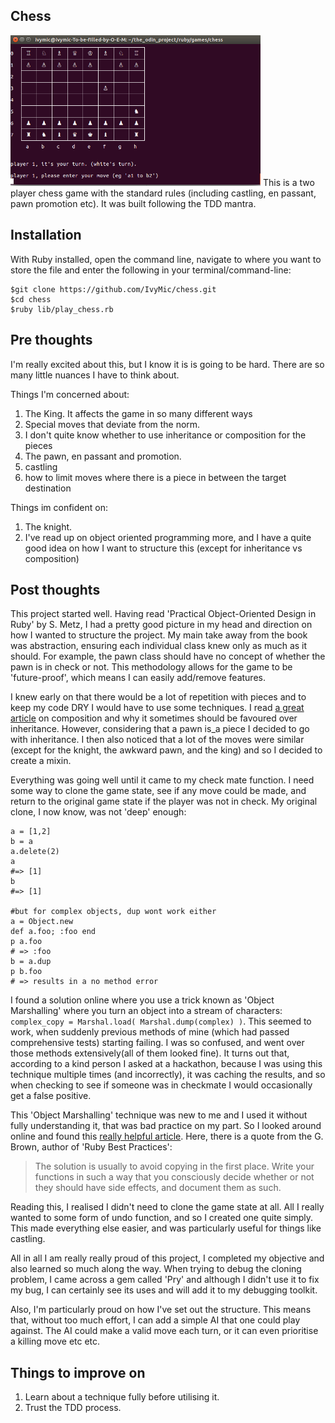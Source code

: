 Chess
---------------------
<img src="images/chess.png" width="400">
This is a two player chess game with the standard rules (including castling, en passant,
pawn promotion etc). It was built following the TDD mantra.

Installation
---------------------
With Ruby installed, open the command line, navigate to where you want to store
the file and enter the following in your terminal/command-line:
```
$git clone https://github.com/IvyMic/chess.git
$cd chess
$ruby lib/play_chess.rb

```

Pre thoughts
---------------------

I'm really excited about this, but I know it is is going to be hard.
There are so many little nuances I have to think about.

Things I'm concerned about:
1) The King. It affects the game in so many different ways
2) Special moves that deviate from the norm.
3) I don't quite know whether to use inheritance or composition for the pieces
4) The pawn, en passant and promotion.
5) castling
6) how to limit moves where there is a piece in between the target destination

Things im confident on:
1) The knight.
2) I've read up on object oriented programming more, and I have a quite good idea
  on how I want to structure this (except for inheritance vs composition)

Post thoughts
---------------------

This project started well. Having read 'Practical Object-Oriented Design in Ruby'
by S. Metz, I had a pretty good picture in my head and direction on how I wanted
to structure the project. My main take away from the book was abstraction, ensuring
each individual class knew only as much as it should. For example, the pawn class
should have no concept of whether the pawn is in check or not. This methodology
allows for the game to be 'future-proof', which means I can easily add/remove
features.

I knew early on that there would be a lot of repetition with pieces and
to keep my code DRY I would have to use some techniques. I read [a great article](https://medium.com/aviabird/ruby-composition-over-inheritance-3ff786ad9e5d) on composition and why it sometimes should be favoured over inheritance. However,
considering that a pawn is_a piece I decided to go with inheritance. I then also
noticed that a lot of the moves were similar (except for the knight, the awkward pawn,
and the king) and so I decided to create a mixin.

Everything was going well until it came to my check mate function. I need some way
to clone the game state, see if any move could be made, and return to the original
game state if the player was not in check. My original clone, I now know, was not
'deep' enough:

```
a = [1,2]
b = a
a.delete(2)
a
#=> [1]
b
#=> [1]

#but for complex objects, dup wont work either
a = Object.new
def a.foo; :foo end
p a.foo
# => :foo
b = a.dup
p b.foo
# => results in a no method error
```
I found a solution online where you use a trick known as 'Object Marshalling'
where you turn an object into a stream of characters:
`complex_copy = Marshal.load( Marshal.dump(complex) )`.
This seemed to work, when suddenly previous methods of mine (which had passed
comprehensive tests) starting failing. I was so confused, and went over those methods
extensively(all of them looked fine). It turns out that, according to a kind person I asked at a hackathon, because I was using this technique multiple times (and incorrectly), it was caching the results, and so when checking to see if someone was in checkmate I would occasionally get a false positive.

This 'Object Marshalling' technique was new to me and I used it without fully
understanding it, that was bad practice on my part. So I looked around online
and found this [really helpful article](http://thingsaaronmade.com/blog/ruby-shallow-copy-surprise.html). Here,
there is a quote from the G. Brown, author of 'Ruby Best Practices':
>The solution is usually to avoid copying in the first place. Write your functions in such a way that you consciously decide whether or not they should have side effects, and document them as such.

Reading this, I realised I didn't need to clone the game state at all. All I really
wanted to some form of undo function, and so I created one quite simply. This made
everything else easier, and was particularly useful for things like castling.

All in all I am really really proud of this project, I completed my objective and
also learned so much along the way. When trying to debug the cloning problem,
I came across a gem called 'Pry' and although I didn't use it to fix my bug,
I can certainly see its uses and will add it to my debugging toolkit.

Also, I'm particularly proud on how I've set out the structure. This means that,
without too much effort, I can add a simple AI that one could play against. The AI
could make a valid move each turn, or it can even prioritise a killing move etc
etc.


Things to improve on
---------------------
1) Learn about a technique fully before utilising it.
2) Trust the TDD process.
